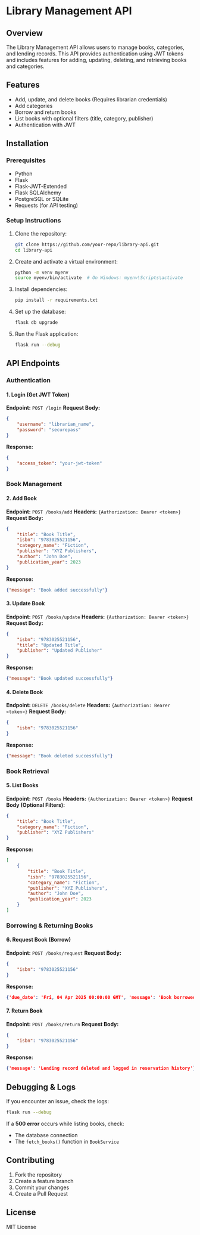 
# Library Management API

## Overview

The Library Management API allows users to manage books, categories, and lending records. This API provides authentication using JWT tokens and includes features for adding, updating, deleting, and retrieving books and categories.

## Features

-   Add, update, and delete books (Requires librarian credentials)
-   Add categories
-   Borrow and return books
-   List books with optional filters (title, category, publisher)
-   Authentication with JWT

## Installation

### Prerequisites

-   Python
-   Flask
-   Flask-JWT-Extended
-   Flask SQLAlchemy
-   PostgreSQL or SQLite
-   Requests (for API testing)

### Setup Instructions

1.  Clone the repository:
    
    ```sh
    git clone https://github.com/your-repo/library-api.git
    cd library-api
    
    ```
    
2.  Create and activate a virtual environment:
    
    ```sh
    python -m venv myenv
    source myenv/bin/activate  # On Windows: myenv\Scripts\activate
    
    ```
    
3.  Install dependencies:
    
    ```sh
    pip install -r requirements.txt
    
    ```
    
4.  Set up the database:
    
    ```sh
    flask db upgrade
    
    ```
    
5.  Run the Flask application:
    
    ```sh
    flask run --debug
    
    ```
    

## API Endpoints

### Authentication

#### 1. **Login (Get JWT Token)**

**Endpoint:** `POST /login` **Request Body:**

```json
{
    "username": "librarian_name",
    "password": "securepass"
}

```

**Response:**

```json
{
    "access_token": "your-jwt-token"
}

```

### Book Management

#### 2. **Add Book**

**Endpoint:** `POST /books/add` **Headers:** `{Authorization: Bearer <token>}` **Request Body:**

```json
{
    "title": "Book Title",
    "isbn": "9783025521156",
    "category_name": "Fiction",
    "publisher": "XYZ Publishers",
    "author": "John Doe",
    "publication_year": 2023
}

```

**Response:**

```json
{"message": "Book added successfully"}

```

#### 3. **Update Book**

**Endpoint:** `POST /books/update` **Headers:** `{Authorization: Bearer <token>}` **Request Body:**

```json
{
    "isbn": "9783025521156",
    "title": "Updated Title",
    "publisher": "Updated Publisher"
}

```

**Response:**

```json
{"message": "Book updated successfully"}

```

#### 4. **Delete Book**

**Endpoint:** `DELETE /books/delete` **Headers:** `{Authorization: Bearer <token>}` **Request Body:**

```json
{
    "isbn": "9783025521156"
}

```

**Response:**

```json
{"message": "Book deleted successfully"}

```

### Book Retrieval

#### 5. **List Books**

**Endpoint:** `POST /books` **Headers:** `{Authorization: Bearer <token>}` **Request Body (Optional Filters):**

```json
{
    "title": "Book Title",
    "category_name": "Fiction",
    "publisher": "XYZ Publishers"
}

```

**Response:**

```json
[
    {
        "title": "Book Title",
        "isbn": "9783025521156",
        "category_name": "Fiction",
        "publisher": "XYZ Publishers",
        "author": "John Doe",
        "publication_year": 2023
    }
]

```

### Borrowing & Returning Books

#### 6. **Request Book (Borrow)**

**Endpoint:** `POST /books/request` **Request Body:**

```json
{
    "isbn": "9783025521156"
}

```

**Response:**

```json
{'due_date': 'Fri, 04 Apr 2025 00:00:00 GMT', 'message': 'Book borrowed successfully'}

```

#### 7. **Return Book**

**Endpoint:** `POST /books/return` **Request Body:**

```json
{
    "isbn": "9783025521156"
}

```

**Response:**

```json
{'message': 'Lending record deleted and logged in reservation history'}
```

## Debugging & Logs

If you encounter an issue, check the logs:

```sh
flask run --debug

```

If a **500 error** occurs while listing books, check:

-   The database connection
-   The `fetch_books()` function in `BookService`

## Contributing

1.  Fork the repository
2.  Create a feature branch
3.  Commit your changes
4.  Create a Pull Request

## License

MIT License